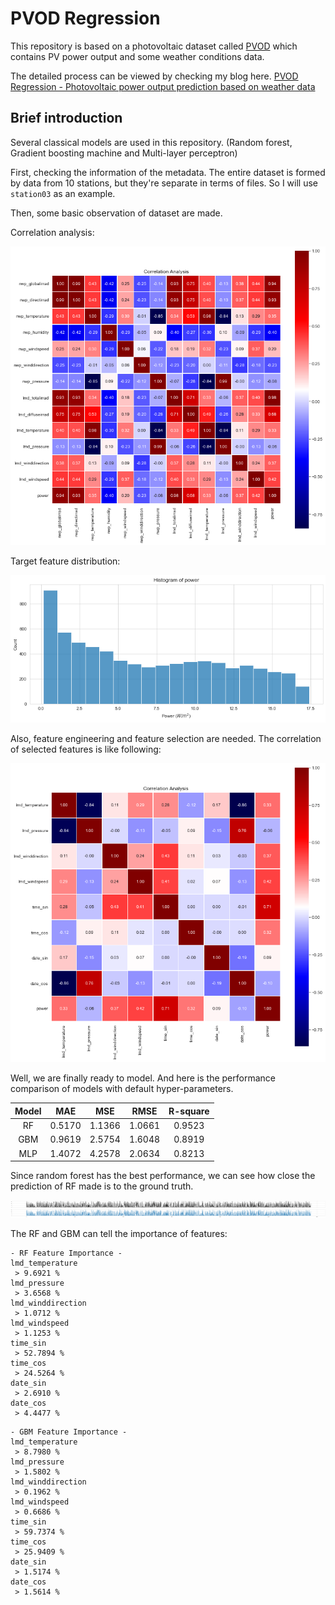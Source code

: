 # PVOD Regression

This repository is based on a photovoltaic dataset called [PVOD](https://github.com/yaotc/PVODataset) which contains
PV power output and some weather conditions data. 

The detailed process can be viewed by checking my blog here.
[PVOD Regression - Photovoltaic power output prediction based on weather data](https://smallsquare.github.io/PVOD-regression/)

## Brief introduction

Several classical models are used in this repository.
(Random forest, Gradient boosting machine and Multi-layer perceptron)

First, checking the information of the metadata. The entire dataset is formed by data from 10 stations, but they're
separate in terms of files. So I will use `station03` as an example.

Then, some basic observation of dataset are made.

Correlation analysis:

![Correlation](img/correlation.png)

Target feature distribution:

![Distribution](img/distribution.png)

Also, feature engineering and feature selection are needed. The correlation of selected features is like following:

![Correlation2](img/correlation2.png)

Well, we are finally ready to model. And here is the performance comparison of models with default hyper-parameters.

| Model |  MAE   |  MSE   |  RMSE  | R-square |
|:-----:|:------:|:------:|:------:|:--------:|
|  RF   | 0.5170 | 1.1366 | 1.0661 |  0.9523  |          
|  GBM  | 0.9619 | 2.5754 | 1.6048 |  0.8919  |          
|  MLP  | 1.4072 | 4.2578 | 2.0634 |  0.8213  |          

Since random forest has the best performance, we can see how close the prediction of RF made is to the ground truth.

![Prediction](img/prediction.png)

The RF and GBM can tell the importance of features:

```
- RF Feature Importance -
lmd_temperature 
 > 9.6921 %
lmd_pressure 
 > 3.6568 %
lmd_winddirection 
 > 1.0712 %
lmd_windspeed 
 > 1.1253 %
time_sin 
 > 52.7894 %
time_cos 
 > 24.5264 %
date_sin 
 > 2.6910 %
date_cos 
 > 4.4477 %
```
```
- GBM Feature Importance -
lmd_temperature 
 > 8.7980 %
lmd_pressure 
 > 1.5802 %
lmd_winddirection 
 > 0.1962 %
lmd_windspeed 
 > 0.6686 %
time_sin 
 > 59.7374 %
time_cos 
 > 25.9409 %
date_sin 
 > 1.5174 %
date_cos 
 > 1.5614 %
```